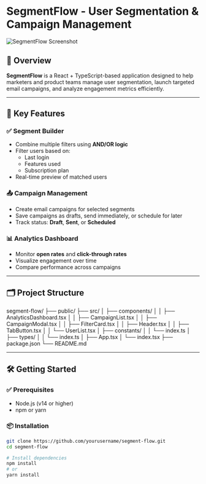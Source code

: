 # SegmentFlow - User Segmentation & Campaign Management

![SegmentFlow Screenshot](https://./screenshot.png) <!-- Replace with actual screenshot URL if available -->

## 🚀 Overview

**SegmentFlow** is a React + TypeScript-based application designed to help marketers and product teams manage user segmentation, launch targeted email campaigns, and analyze engagement metrics efficiently.

---

## 🎯 Key Features

### ✅ Segment Builder
- Combine multiple filters using **AND/OR logic**
- Filter users based on:
  - Last login
  - Features used
  - Subscription plan
- Real-time preview of matched users

### 📤 Campaign Management
- Create email campaigns for selected segments
- Save campaigns as drafts, send immediately, or schedule for later
- Track status: **Draft**, **Sent**, or **Scheduled**

### 📊 Analytics Dashboard
- Monitor **open rates** and **click-through rates**
- Visualize engagement over time
- Compare performance across campaigns

---

## 🗂️ Project Structure

segment-flow/
├── public/
├── src/
│ ├── components/
│ │ ├── AnalyticsDashboard.tsx
│ │ ├── CampaignList.tsx
│ │ ├── CampaignModal.tsx
│ │ ├── FilterCard.tsx
│ │ ├── Header.tsx
│ │ ├── TabButton.tsx
│ │ └── UserList.tsx
│ ├── constants/
│ │ └── index.ts
│ ├── types/
│ │ └── index.ts
│ ├── App.tsx
│ └── index.tsx
├── package.json
└── README.md


---

## 🛠 Getting Started

### ✅ Prerequisites
- Node.js (v14 or higher)
- npm or yarn

### 📦 Installation

```bash
git clone https://github.com/yourusername/segment-flow.git
cd segment-flow

# Install dependencies
npm install
# or
yarn install

